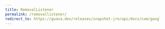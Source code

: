 ```yaml
---
title: RemovalListener
permalink: /removallistener/
redirect_to: https://guava.dev/releases/snapshot-jre/api/docs/com/google/common/cache/RemovalListener.html
---
```

